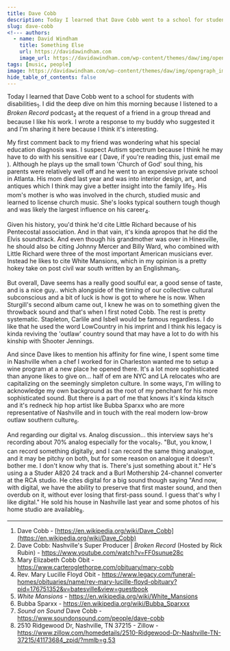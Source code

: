 ```yaml
---
title: Dave Cobb
description: Today I learned that Dave Cobb went to a school for students with disabilities.
slug: dave-cobb
<!--- authors:
  - name: David Windham
    title: Something Else
    url: https://davidawindham.com
    image_url: https://davidawindham.com/wp-content/themes/daw/img/opengraph_image.jpg -->
tags: [music, people]
image: https://davidawindham.com/wp-content/themes/daw/img/opengraph_image.jpg
hide_table_of_contents: false
---
```


Today I learned that Dave Cobb went to a school for students with disabilities<sub>1</sub>.  I did the deep dive on him this morning because I listened to a _Broken Record_ podcast<sub>2</sub> at the request of a friend in a group thread and because I like his work. I wrote a response to my buddy who suggested it and I'm sharing it here because I think it's interesting.

<!--truncate-->

My first comment back to my friend was wondering what his special education diagnosis was. I suspect Autism spectrum because I think he may have to do with his sensitive ear ( Dave, if you're reading this, just email me ). Although he plays up the small town 'Church of God' soul thing, his parents were relatively well off and he went to an expensive private school in Atlanta. His mom died last year and was into interior design, art, and antiques which I think may give a better insight into the family life<sub>3</sub>. His mom's mother is who was involved in the church, studied music and learned to license church music. She's looks typical southern tough though and was likely the largest influence on his career<sub>4</sub>.

Given his history, you'd think he'd cite Little Richard because of his Pentecostal association. And in that vain, it's kinda apropos that he did the Elvis soundtrack. And even though his grandmother was over in Hinesville, he should also be citing Johnny Mercer and Billy Ward, who combined with Little Richard were three of the most important American musicians ever. Instead he likes to cite White Mansions, which in my opinion is a pretty hokey take on post civil war south written by an Englishman<sub>5</sub>.

But overall, Dave seems has a really good soulful ear, a good sense of taste, and is a nice guy.. which alongside of the timing of our collective cultural subconscious and a bit of luck is how is got to where he is now. When Sturgill's second album came out, I knew he was on to something given the throwback sound and that's when I first noted Cobb. The rest is pretty systematic. Stapleton, Carlile and Isbell would be famous regardless. I do like that he used the word LowCountry in his imprint and I think his legacy is kinda reviving the 'outlaw' country sound that may have a lot to do with his kinship with Shooter Jennings.

And since Dave likes to mention his affinity for fine wine, I spent some time in Nashville when a chef I worked for in Charleston wanted me to setup a wine program at a new place he opened there. It's a lot more sophisticated than anyone likes to give on... half of em are NYC and LA relocates who are capitalizing on the seemingly simpleton culture. In some ways, I'm willing to acknowledge my own background as the root of my penchant for his more sophisticated sound. But there is a part of me that knows it's kinda kitsch and it's redneck hip hop artist like Bubba Sparxx who are more representative of Nashville and in touch with the real modern low-brow outlaw southern culture<sub>6</sub>.

And regarding our digital vs. Analog discussion... this interview says he's recording about 70% analog especially for the vocals<sub>7</sub>. "But, you know, I can record something digitally, and I can record the same thing analogue, and it may be pitchy on both, but for some reason on analogue it doesn't bother me. I don't know why that is. There's just something about it." He's using a a Studer A820 24 track and a Burl Mothership 24-channel converter at the RCA studio. He cites digital for a big sound though saying "And now, with digital, we have the ability to preserve that first master sound, and then overdub on it, without ever losing that first-pass sound. I guess that's why I like digital." He sold his house in Nashville last year and some photos of his home studio are available<sub>8</sub>. 

---

1. Dave Cobb  - [https://en.wikipedia.org/wiki/Dave_Cobb](https://en.wikipedia.org/wiki/Dave_Cobb)
2. Dave Cobb: Nashville's Super Producer | _Broken Record_ (Hosted by Rick Rubin) - <https://www.youtube.com/watch?v=FF0sunue28c>
3. Mary Elizabeth Cobb Obit - <https://www.carteroglethorpe.com/obituary/mary-cobb>
4. Rev. Mary Lucille Floyd Obit - <https://www.legacy.com/funeral-homes/obituaries/name/rev-mary-lucille-floyd-obituary?pid=176751352&v=batesville&view=guestbook>
5. _White Mansions_ - <https://en.wikipedia.org/wiki/White_Mansions>
6. Bubba Sparxx - <https://en.wikipedia.org/wiki/Bubba_Sparxxx>
7. _Sound on Sound_ Dave Cobb - <https://www.soundonsound.com/people/dave-cobb>
8. 2510 Ridgewood Dr, Nashville, TN 37215 - Zillow - <https://www.zillow.com/homedetails/2510-Ridgewood-Dr-Nashville-TN-37215/41173684_zpid/?mmlb=g,53>